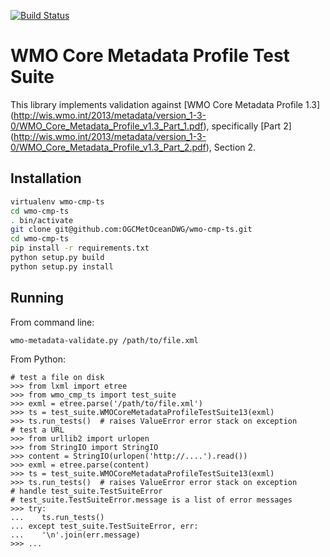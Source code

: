 [![Build Status](https://travis-ci.org/OGCMetOceanDWG/wmo-cmp-ts.png?branch=master)](https://travis-ci.org/OGCMetOceanDWG/wmo-cmp-ts)

WMO Core Metadata Profile Test Suite
====================================

This library implements validation against [WMO Core Metadata Profile 1.3] (http://wis.wmo.int/2013/metadata/version_1-3-0/WMO_Core_Metadata_Profile_v1.3_Part_1.pdf), specifically [Part 2] (http://wis.wmo.int/2013/metadata/version_1-3-0/WMO_Core_Metadata_Profile_v1.3_Part_2.pdf), Section 2.

Installation
------------

```bash
virtualenv wmo-cmp-ts
cd wmo-cmp-ts
. bin/activate
git clone git@github.com:OGCMetOceanDWG/wmo-cmp-ts.git
cd wmo-cmp-ts
pip install -r requirements.txt
python setup.py build
python setup.py install
```

Running
-------

From command line:
```bash
wmo-metadata-validate.py /path/to/file.xml
```

From Python:
```pycon
# test a file on disk
>>> from lxml import etree
>>> from wmo_cmp_ts import test_suite
>>> exml = etree.parse('/path/to/file.xml')
>>> ts = test_suite.WMOCoreMetadataProfileTestSuite13(exml)
>>> ts.run_tests()  # raises ValueError error stack on exception
# test a URL
>>> from urllib2 import urlopen
>>> from StringIO import StringIO
>>> content = StringIO(urlopen('http://....').read())
>>> exml = etree.parse(content)
>>> ts = test_suite.WMOCoreMetadataProfileTestSuite13(exml)
>>> ts.run_tests()  # raises ValueError error stack on exception
# handle test_suite.TestSuiteError
# test_suite.TestSuiteError.message is a list of error messages
>>> try:
...    ts.run_tests()
... except test_suite.TestSuiteError, err:
...    '\n'.join(err.message)
>>> ...
```
